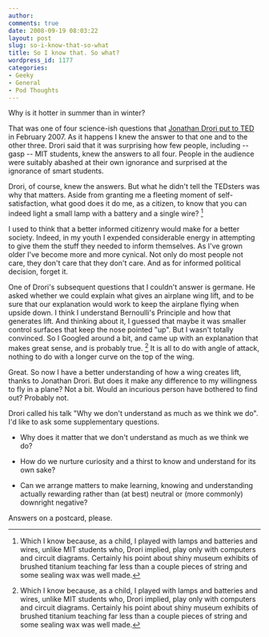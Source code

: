 ```yaml
---
author:
comments: true
date: 2008-09-19 08:03:22
layout: post
slug: so-i-know-that-so-what
title: So I know that. So what?
wordpress_id: 1177
categories:
- Geeky
- General
- Pod Thoughts
---
```


Why is it hotter in summer than in winter?

That was one of four science-ish questions that [Jonathan Drori put to TED](http://www.ted.com/index.php/talks/jonathan_drori_on_what_we_think_we_know.html) in February 2007. As it happens I knew the answer to that one and to the other three. Drori said that it was surprising how few people, including -- gasp -- MIT students, knew the answers to all four. People in the audience were suitably abashed at their own ignorance and surprised at the ignorance of smart students.

Drori, of course, knew the answers. But what he didn't tell the TEDsters was why that matters. Aside from granting me a fleeting moment of self-satisfaction, what good does it do me, as a citizen, to know that you can indeed light a small lamp with a battery and a single wire? [^fn1]

[^fn1]: Which I know because, as a child, I played with lamps and batteries and wires, unlike MIT students who, Drori implied, play only with computers and circuit diagrams. Certainly his point about shiny museum exhibits of brushed titanium teaching far less than a couple pieces of string and some sealing wax was well made. 


I used to think that a better informed citizenry would make for a better society. Indeed, in my youth I expended considerable energy in attempting to give them the stuff they needed to inform themselves. As I've grown older I've become more and more cynical. Not only do most people not care, they don't care that they don't care. And as for informed political decision, forget it.

One of Drori's subsequent questions that I couldn't answer is germane. He asked whether we could explain what gives an airplane wing lift, and to be sure that our explanation would work to keep the airplane flying when upside down. I think I understand Bernoulli's Principle and how that generates lift. And thinking about it, I guessed that maybe it was smaller control surfaces that keep the nose pointed "up". But I wasn't totally convinced. So I Googled around a bit, and came up with an explanation that makes great sense, and is probably true. [^fn1] It is all to do with angle of attack, nothing to do with a longer curve on the top of the wing.

Great. So now I have a better understanding of how a wing creates lift, thanks to Jonathan Drori. But does it make any difference to my willingness to fly in a plane? Not a bit. Would an incurious person have bothered to find out? Probably not.

Drori called his talk "Why we don't understand as much as we think we do". I'd like to ask some supplementary questions.

  
  * Why does it matter that we don't understand as much as we think we do?

  
  * How do we nurture curiosity and a thirst to know and understand for its own sake?

  
  * Can we arrange matters to make learning, knowing and understanding actually rewarding rather than (at best) neutral or (more commonly) downright negative?

Answers on a postcard, please.

[^fn1]: You could do the same. Or you could go [here](http://www.av8n.com/how/htm/airfoils.html#sec-inverted-camber), but you'll probably need to start at the top of that page. See, I can't help it. I have to help you try to understand. 


